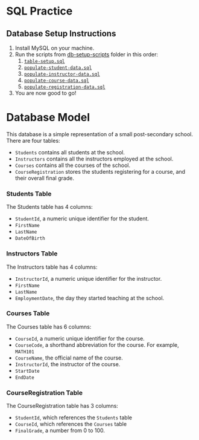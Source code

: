 # SQL Practice

## Database Setup Instructions

1. Install MySQL on your machine.
2. Run the scripts from [db-setup-scripts](./db-setup-scripts/) folder in this order:
    1. [`table-setup.sql`](./db-setup-scripts/table-setup.sql)
    2. [`populate-student-data.sql`](./db-setup-scripts/populate-student-data.sql)
    3. [`populate-instructor-data.sql`](./db-setup-scripts/populate-instructor-data.sql)
    4. [`populate-course-data.sql`](./db-setup-scripts/populate-course-data.sql)
    5. [`populate-registration-data.sql`](./db-setup-scripts/populate-registration-data.sql)
3. You are now good to go!

# Database Model
This database is a simple representation of a small post-secondary school.  There are four tables:
- `Students` contains all students at the school.
- `Instructors` contains all the instructors employed at the school.
- `Courses` contains all the courses of the school.
- `CourseRegistration` stores the students registering for a course, and their overall final grade.

### Students Table
The Students table has 4 columns:
- `StudentId`, a numeric unique identifier for the student.
- `FirstName`
- `LastName`
- `DateOfBirth`

### Instructors Table
The Instructors table has 4 columns:
- `InstructorId`, a numeric unique identifier for the instructor.
- `FirstName`
- `LastName`
- `EmploymentDate`, the day they started teaching at the school.

### Courses Table
The Courses table has 6 columns:
- `CourseId`, a numeric unique identifier for the course.
- `CourseCode`, a shorthand abbreviation for the course. For example, `MATH101`
- `CourseName`, the official name of the course.
- `InstructorId`, the instructor of the course.
- `StartDate`
- `EndDate`

### CourseRegistration Table
The CourseRegistration table has 3 columns:
- `StudentId`, which references the `Students` table
- `CourseId`, which references the `Courses` table
- `FinalGrade`, a number from 0 to 100.